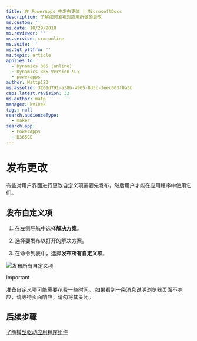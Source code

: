 ```yaml
---
title: 在 PowerApps 中发布更改 | MicrosoftDocs
description: 了解如何发布对应用所做的更改
ms.custom: ''
ms.date: 10/29/2018
ms.reviewer: ''
ms.service: crm-online
ms.suite: ''
ms.tgt_pltfrm: ''
ms.topic: article
applies_to:
  - Dynamics 365 (online)
  - Dynamics 365 Version 9.x
  - powerapps
author: Mattp123
ms.assetid: 3261d791-a38b-4905-8d5c-3eec003f0a3b
caps.latest.revision: 33
ms.author: matp
manager: kvivek
tags: null
search.audienceType:
  - maker
search.app:
  - PowerApps
  - D365CE
---
```

# <a name="publish-changes"></a>发布更改 

 有些对用户界面进行更改自定义项需要先发布，然后用户才能在应用程序中使用它们。 
 
## <a name="publish-your-customizations"></a>发布自定义项

1.  在左侧导航中选择**解决方案**。

2.  选择要发布以打开的解决方案。

3.  在命令列表中，选择**发布所有自定义项**。  

![发布所有自定义项](media/publish-all-customizations.PNG "发布所有自定义项")  
  
> [!IMPORTANT]
>  准备自定义项可能需要花费一些时间。 如果看到一条消息说明浏览器页面不响应，请等待页面响应，请勿将其关闭。  

## <a name="next-steps"></a>后续步骤
[了解模型驱动应用程序组件](../model-driven-apps/model-driven-app-components.md)
